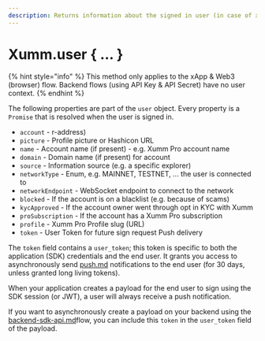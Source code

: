 ```yaml
---
description: Returns information about the signed in user (in case of xApp or Web3 flow).
---
```


# Xumm.user { ... }

{% hint style="info" %}
This method only applies to the xApp & Web3 (browser) flow. Backend flows (using API Key & API Secret) have no user context.
{% endhint %}

The following properties are part of the `user` object. Every property is a `Promise` that is resolved when the user is signed in.

* `account` - r-address)
* `picture` - Profile picture or Hashicon URL
* `name` - Account name (if present) - e.g. Xumm Pro account name
* `domain` - Domain name (if present) for account
* `source` - Information source (e.g. a specific explorer)
* `networkType` - Enum, e.g. MAINNET, TESTNET, ... the user is connected to
* `networkEndpoint` - WebSocket endpoint to connect to the network
* `blocked` - If the account is on a blacklist (e.g. because of scams)
* `kycApproved` - If the account owner went through opt in KYC with Xumm
* `proSubscription` - If the account has a Xumm Pro subscription
* `profile` - Xumm Pro Profile slug (URL)
* `token` - User Token for future sign request Push delivery

The `token` field contains a `user_token`; this token is specific to both the application (SDK) credentials and the end user. It grants you access to asynchronously send [push.md](../../concepts/payloads-sign-requests/delivery/push.md "mention") notifications to the end user (for 30 days, unless granted long living tokens).

When your application creates a payload for the end user to sign using the SDK session (or JWT), a user will always receive a push notification.

If you want to asynchronously create a payload on your backend using the [backend-sdk-api.md](../../environments/backend-sdk-api.md "mention")flow, you can include this `token` in the `user_token` field of the payload.
